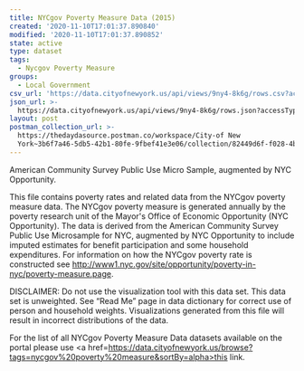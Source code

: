 ```yaml
---
title: NYCgov Poverty Measure Data (2015)
created: '2020-11-10T17:01:37.890840'
modified: '2020-11-10T17:01:37.890852'
state: active
type: dataset
tags:
  - Nycgov Poverty Measure
groups:
  - Local Government
csv_url: 'https://data.cityofnewyork.us/api/views/9ny4-8k6g/rows.csv?accessType=DOWNLOAD'
json_url: >-
  https://data.cityofnewyork.us/api/views/9ny4-8k6g/rows.json?accessType=DOWNLOAD
layout: post
postman_collection_url: >-
  https://thedaydasource.postman.co/workspace/City-of New
  York~3b6f7a46-5db5-42b1-80fe-9fbef41e3e06/collection/82449d6f-f028-4bb6-a953-8556b21a2200
---
```

American Community Survey Public Use Micro Sample, augmented by NYC Opportunity.

This file contains poverty rates and related data from the NYCgov poverty measure data. The NYCgov poverty measure is generated annually by the poverty research unit of the Mayor's Office of Economic Opportunity (NYC Opportunity). The data is derived from the American Community Survey Public Use Microsample for NYC, augmented by NYC Opportunity to include imputed estimates for benefit participation and some household expenditures. For information on how the NYCgov poverty rate is constructed see http://www1.nyc.gov/site/opportunity/poverty-in-nyc/poverty-measure.page.

DISCLAIMER:</b> Do not use the visualization tool with this data set.  This data set is unweighted.  See “Read Me” page in data dictionary for correct use of person and household weights.  Visualizations generated from this file will result in incorrect distributions of the data.

For the list of all NYCgov Poverty Measure Data datasets available on the portal please use <a href=https://data.cityofnewyork.us/browse?tags=nycgov%20poverty%20measure&sortBy=alpha>this link.</a>
